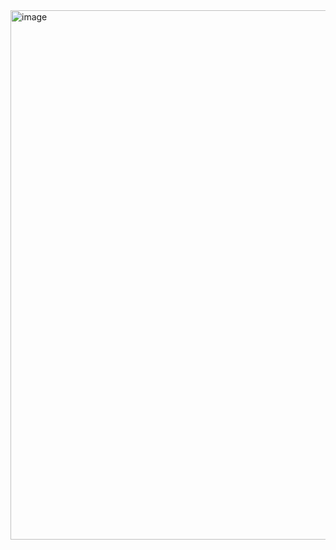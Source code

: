 <img width="1911" height="847" alt="image" src="https://github.com/user-attachments/assets/badf89da-ca82-4f76-aef3-c63c2ae58ada" />


